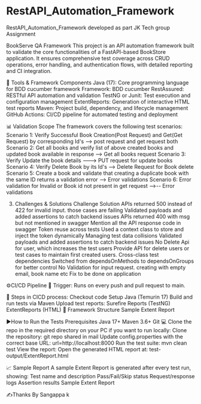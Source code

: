 # RestAPI_Automation_Framework
RestAPI_Automation_Framework developed as part JK Tech group Assignment 

BookServe QA Framework
This project is an API automation framework built to validate the core functionalities of a FastAPI-based BookStore application. It ensures comprehensive test coverage across CRUD operations, error handling, and authentication flows, with detailed reporting and CI integration.

🔧 Tools & Framework Components
Java (17): Core programming language for BDD cucumber framework
Framework: BDD cucumber
RestAssured: RESTful API automation and validation
TestNG or Junit: Test execution and configuration management
ExtentReports: Generation of interactive HTML test reports
Maven: Project build, dependency, and lifecycle management
GitHub Actions: CI/CD pipeline for automated testing and deployment

📊 Validation Scope
The framework covers the following test scenarios:
Scenario 1: Verify Successful Book Creation(Post Request) and Get(Get Request) by corresponding Id's   --> post request and get request both
Scenario 2: Get all books and verify list of above created books and updated book available in response --> Get all books request
Scenario 3: Verify Update the book details  ---> PUT request for update books
Scenario 4: Verify Delete Book by its Id's --> Delete Request for Book delete
Scenario 5: Create a book and validate that creating a duplicate book with the same ID returns a validation error --> Error validations
Scenario 6: Error validation for Invalid or Book id not present in get request -->-- Error validations


3. Challenges & Solutions
   Challenge	Solution
   APIs returned 500 instead of 422 for invalid input. those cases are failing	Validated payloads and added assertions to catch backend issues
   APIs returned 400 with msg but not mentioned in swagger	Mention all the API response code in swagger
   Token reuse across tests	Used a context class to store and inject the token dynamically
   Managing test data collisions	Validated payloads and added assertions to catch backend issues
   No Delete Api for user, which increases the test users	Provide API for delete users or test cases to maintain first created users.
   Cross-class test dependencies	Switched from dependsOnMethods to dependsOnGroups for better control
   No Validation for input request. creating with empty email, book name etc	Fix to be done on application

⚙️CI/CD Pipeline
🔁 Trigger:
Runs on every push and pull request to main.

🚀 Steps in CICD process:
Checkout code
Setup Java (Temurin 17)
Build and run tests via Maven
Upload test reports:
Surefire Reports (TestNG)
ExtentReports (HTML)
🧱 Framework Structure
Sample Extent Report

▶️How to Run the Tests
Prerequisites
Java 17+
Maven 3.6+
Git
💻 Clone the repo in the required directory on your PC if you want to run locally:
Clone the repository: git repo shared in mail
Update config.properties with the correct base URL: url=http://localhost:8000
Run the test suite: mvn clean test
View the report: Open the generated HTML report at: test-output/ExtentReport.html

📈 Sample Report
A sample Extent Report is generated after every test run, showing:
Test name and description
Pass/Fail/Skip status
Request/response logs
Assertion results
Sample Extent Report


✍Thanks By
Sangappa k